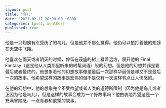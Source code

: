 ```yaml
---
layout: post
title: "鸟儿"
date: '2021-02-17 20:00:00 +0800'
categories: [post, weather]
published: true
---
```


他是一只翅膀有点受伤了的鸟儿，但是他并不那么觉得。他仍可以拍打着他的翅膀在天空中飞翔。

他喜欢在雨天或者阴天的时候，停留在茂盛的树上看着远方，展开他的 Final Fantasy（这是他从人类那里听来的时髦词语）般的幻想。但是他的幻想并非是要最后或者最终的。他想象着他的幻想故事像是最后一次那样华丽但是却又不是最后一次的故事。他希望这样的故事是宏伟的但不是仅有一次这样有点让人伤感的。

在他的幻想中，他的想象完全不受欲望或者人类的道德所限制（因为他是鸟儿或者正因为他是鸟儿）。但是这样的故事会成为一个好故事吗？他由衷地希望这是一个充满冒险感、一点青春和欲望的故事。

